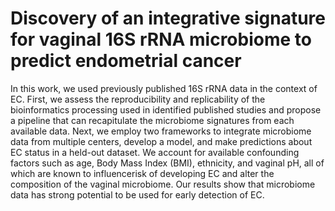 # Discovery of an integrative signature for vaginal 16S rRNA microbiome to predict endometrial cancer 

In this work, we used previously published 16S rRNA data in the context of EC. First, we assess the reproducibility and replicability of the bioinformatics processing used in identified published studies and propose a pipeline that can recapitulate the microbiome signatures from each available data. Next, we employ two frameworks to integrate microbiome data from multiple centers, develop a model, and make predictions about EC status in a held-out dataset. We account for available confounding factors such as age, Body Mass Index (BMI), ethnicity, and vaginal pH, all of which are known to influencerisk of developing EC and alter the composition of the vaginal microbiome. Our results show that microbiome data has strong potential to be used for early detection of EC.
